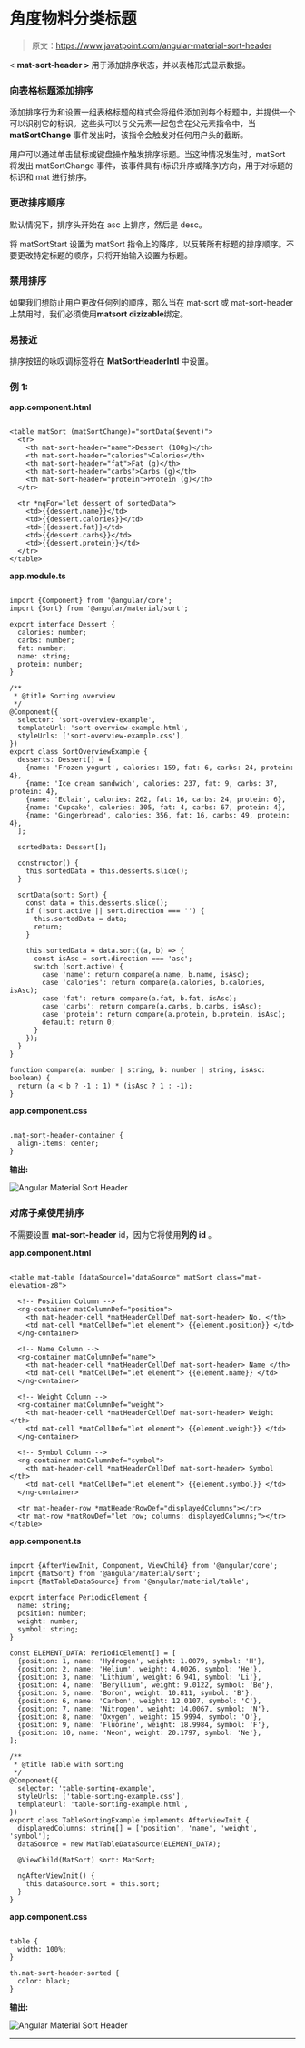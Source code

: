 # 角度物料分类标题

> 原文：<https://www.javatpoint.com/angular-material-sort-header>

< **mat-sort-header >** 用于添加排序状态，并以表格形式显示数据。

### 向表格标题添加排序

添加排序行为和设置一组表格标题的样式会将<mat-sort-header>组件添加到每个标题中，并提供一个可以识别它的标识。这些头可以与父元素一起包含在父元素指令中，当 **matSortChange** 事件发出时，该指令会触发对任何用户头的截断。</mat-sort-header>

用户可以通过单击鼠标或键盘操作触发排序标题。当这种情况发生时，matSort 将发出 matSortChange 事件，该事件具有(标识升序或降序)方向，用于对标题的标识和 mat 进行排序。

### 更改排序顺序

默认情况下，排序头开始在 asc 上排序，然后是 desc。

将 matSortStart 设置为 matSort 指令上的降序，以反转所有标题的排序顺序。不要更改特定标题的顺序，只将开始输入设置为标题。

### 禁用排序

如果我们想防止用户更改任何列的顺序，那么当在 mat-sort 或 mat-sort-header 上禁用时，我们必须使用**matsort dizizable**绑定。

### 易接近

排序按钮的咏叹调标签将在 **MatSortHeaderIntl** 中设置。

### 例 1:

**app.component.html**

```

<table matSort (matSortChange)="sortData($event)">
  <tr>
    <th mat-sort-header="name">Dessert (100g)</th>
    <th mat-sort-header="calories">Calories</th>
    <th mat-sort-header="fat">Fat (g)</th>
    <th mat-sort-header="carbs">Carbs (g)</th>
    <th mat-sort-header="protein">Protein (g)</th>
  </tr>

  <tr *ngFor="let dessert of sortedData">
    <td>{{dessert.name}}</td>
    <td>{{dessert.calories}}</td>
    <td>{{dessert.fat}}</td>
    <td>{{dessert.carbs}}</td>
    <td>{{dessert.protein}}</td>
  </tr>
</table>

```

**app.module.ts**

```

import {Component} from '@angular/core';
import {Sort} from '@angular/material/sort';

export interface Dessert {
  calories: number;
  carbs: number;
  fat: number;
  name: string;
  protein: number;
}

/**
 * @title Sorting overview
 */
@Component({
  selector: 'sort-overview-example',
  templateUrl: 'sort-overview-example.html',
  styleUrls: ['sort-overview-example.css'],
})
export class SortOverviewExample {
  desserts: Dessert[] = [
    {name: 'Frozen yogurt', calories: 159, fat: 6, carbs: 24, protein: 4},
    {name: 'Ice cream sandwich', calories: 237, fat: 9, carbs: 37, protein: 4},
    {name: 'Eclair', calories: 262, fat: 16, carbs: 24, protein: 6},
    {name: 'Cupcake', calories: 305, fat: 4, carbs: 67, protein: 4},
    {name: 'Gingerbread', calories: 356, fat: 16, carbs: 49, protein: 4},
  ];

  sortedData: Dessert[];

  constructor() {
    this.sortedData = this.desserts.slice();
  }

  sortData(sort: Sort) {
    const data = this.desserts.slice();
    if (!sort.active || sort.direction === '') {
      this.sortedData = data;
      return;
    }

    this.sortedData = data.sort((a, b) => {
      const isAsc = sort.direction === 'asc';
      switch (sort.active) {
        case 'name': return compare(a.name, b.name, isAsc);
        case 'calories': return compare(a.calories, b.calories, isAsc);
        case 'fat': return compare(a.fat, b.fat, isAsc);
        case 'carbs': return compare(a.carbs, b.carbs, isAsc);
        case 'protein': return compare(a.protein, b.protein, isAsc);
        default: return 0;
      }
    });
  }
}

function compare(a: number | string, b: number | string, isAsc: boolean) {
  return (a < b ? -1 : 1) * (isAsc ? 1 : -1);
}

```

**app.component.css**

```

.mat-sort-header-container {
  align-items: center;
}

```

**输出:**

![Angular Material Sort Header](img/244fda3cb207b5f172f099ad53e5fb45.png)

### 对席子桌使用排序

不需要设置 **mat-sort-header** id，因为它将使用**列的 id** 。

**app.component.html**

```

<table mat-table [dataSource]="dataSource" matSort class="mat-elevation-z8">

  <!-- Position Column -->
  <ng-container matColumnDef="position">
    <th mat-header-cell *matHeaderCellDef mat-sort-header> No. </th>
    <td mat-cell *matCellDef="let element"> {{element.position}} </td>
  </ng-container>

  <!-- Name Column -->
  <ng-container matColumnDef="name">
    <th mat-header-cell *matHeaderCellDef mat-sort-header> Name </th>
    <td mat-cell *matCellDef="let element"> {{element.name}} </td>
  </ng-container>

  <!-- Weight Column -->
  <ng-container matColumnDef="weight">
    <th mat-header-cell *matHeaderCellDef mat-sort-header> Weight </th>
    <td mat-cell *matCellDef="let element"> {{element.weight}} </td>
  </ng-container>

  <!-- Symbol Column -->
  <ng-container matColumnDef="symbol">
    <th mat-header-cell *matHeaderCellDef mat-sort-header> Symbol </th>
    <td mat-cell *matCellDef="let element"> {{element.symbol}} </td>
  </ng-container>

  <tr mat-header-row *matHeaderRowDef="displayedColumns"></tr>
  <tr mat-row *matRowDef="let row; columns: displayedColumns;"></tr>
</table>

```

**app.component.ts**

```

import {AfterViewInit, Component, ViewChild} from '@angular/core';
import {MatSort} from '@angular/material/sort';
import {MatTableDataSource} from '@angular/material/table';

export interface PeriodicElement {
  name: string;
  position: number;
  weight: number;
  symbol: string;
}

const ELEMENT_DATA: PeriodicElement[] = [
  {position: 1, name: 'Hydrogen', weight: 1.0079, symbol: 'H'},
  {position: 2, name: 'Helium', weight: 4.0026, symbol: 'He'},
  {position: 3, name: 'Lithium', weight: 6.941, symbol: 'Li'},
  {position: 4, name: 'Beryllium', weight: 9.0122, symbol: 'Be'},
  {position: 5, name: 'Boron', weight: 10.811, symbol: 'B'},
  {position: 6, name: 'Carbon', weight: 12.0107, symbol: 'C'},
  {position: 7, name: 'Nitrogen', weight: 14.0067, symbol: 'N'},
  {position: 8, name: 'Oxygen', weight: 15.9994, symbol: 'O'},
  {position: 9, name: 'Fluorine', weight: 18.9984, symbol: 'F'},
  {position: 10, name: 'Neon', weight: 20.1797, symbol: 'Ne'},
];

/**
 * @title Table with sorting
 */
@Component({
  selector: 'table-sorting-example',
  styleUrls: ['table-sorting-example.css'],
  templateUrl: 'table-sorting-example.html',
})
export class TableSortingExample implements AfterViewInit {
  displayedColumns: string[] = ['position', 'name', 'weight', 'symbol'];
  dataSource = new MatTableDataSource(ELEMENT_DATA);

  @ViewChild(MatSort) sort: MatSort;

  ngAfterViewInit() {
    this.dataSource.sort = this.sort;
  }
}

```

**app.component.css**

```

table {
  width: 100%;
}

th.mat-sort-header-sorted {
  color: black;
}

```

**输出:**

![Angular Material Sort Header](img/d3786dc77cf2ac68099850037519b213.png)

* * *